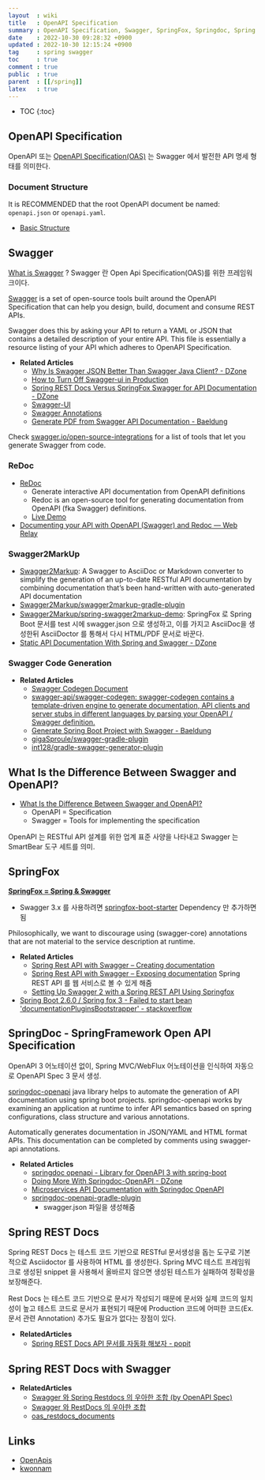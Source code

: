 ```yaml
---
layout  : wiki
title   : OpenAPI Specification
summary : OpenAPI Specification, Swagger, SpringFox, Springdoc, Spring REST Docs
date    : 2022-10-30 09:28:32 +0900
updated : 2022-10-30 12:15:24 +0900
tag     : spring swagger
toc     : true
comment : true
public  : true
parent  : [[/spring]]
latex   : true
---
```

* TOC
{:toc}

## OpenAPI Specification

OpenAPI 또는 [OpenAPI Specification(OAS)](https://github.com/OAI/OpenAPI-Specification/blob/main/versions/3.0.3.md) 는 Swagger 에서 발전한 API 명세 형태를 의미한다.

### Document Structure

It is RECOMMENDED that the root OpenAPI document be named: `openapi.json` or `openapi.yaml`.

- [Basic Structure](https://swagger.io/docs/specification/basic-structure/)

## Swagger

[What is Swagger](https://swagger.io/docs/specification/2-0/what-is-swagger/) ? Swagger 란 Open Api Specification(OAS)를 위한 프레임워크이다.

[Swagger](https://swagger.io/docs/specification/about/) is a set of open-source tools built around the OpenAPI Specification that can help you design, build, document and consume REST APIs.

Swagger does this by asking your API to return a YAML or JSON that contains a detailed description of your entire API. This file is essentially a resource listing of your API which adheres to OpenAPI Specification. 

- __Related Articles__ 
  - [Why Is Swagger JSON Better Than Swagger Java Client? - DZone](https://dzone.com/articles/why-is-swagger-json-better-than-swagger-java-clien)
  - [How to Turn Off Swagger-ui in Production](https://www.baeldung.com/swagger-ui-turn-off-in-production)
  - [Spring REST Docs Versus SpringFox Swagger for API Documentation - DZone](https://dzone.com/articles/spring-rest-docs-versus-springfox-swagger-for-api)
  - [Swagger-UI](https://github.com/adrianbk/swagger-springmvc-demo/tree/master/swagger-ui)
  - [Swagger Annotations](https://github.com/swagger-api/swagger-core/wiki/Annotations)
  - [Generate PDF from Swagger API Documentation - Baeldung](https://www.baeldung.com/swagger-generate-pdf)

Check [swagger.io/open-source-integrations](https://swagger.io/tools/open-source/open-source-integrations/) for a list of tools that let you generate Swagger from code.

### ReDoc

- [ReDoc](https://github.com/Redocly/redoc)
  - Generate interactive API documentation from OpenAPI definitions
  - Redoc is an open-source tool for generating documentation from OpenAPI (fka Swagger) definitions.
  - [Live Demo](https://redocly.github.io/redoc/)
- [Documenting your API with OpenAPI (Swagger) and Redoc — Web Relay](https://webhookrelay.com/blog/2018/11/05/openapi-redoc-tutorial/)

### Swagger2MarkUp

- [Swagger2Markup](https://github.com/Swagger2Markup/swagger2markup): A Swagger to AsciiDoc or Markdown converter to simplify the generation of an up-to-date RESTful API documentation by combining documentation that’s been hand-written with auto-generated API documentation
- [Swagger2Markup/swagger2markup-gradle-plugin](https://github.com/Swagger2Markup/swagger2markup-gradle-plugin)
- [Swagger2Markup/spring-swagger2markup-demo](https://github.com/Swagger2Markup/spring-swagger2markup-demo): SpringFox 로 Spring Boot 문서를 test 시에 swagger.json 으로 생성하고, 이를 가지고 AsciiDoc을 생성한뒤 AsciiDoctor 를 통해서 다시 HTML/PDF 문서로 바꾼다.
- [Static API Documentation With Spring and Swagger - DZone](https://dzone.com/articles/static-api-documentation-with-spring-and-swagger)

### Swagger Code Generation

- __Related Articles__
  - [Swagger Codegen Document](https://swagger.io/docs/open-source-tools/swagger-codegen/) 
  - [swagger-api/swagger-codegen: swagger-codegen contains a template-driven engine to generate documentation, API clients and server stubs in different languages by parsing your OpenAPI / Swagger definition.](https://github.com/swagger-api/swagger-codegen)
  - [Generate Spring Boot Project with Swagger - Baeldung](https://www.baeldung.com/spring-boot-rest-client-swagger-codegen)
  - [gigaSproule/swagger-gradle-plugin](https://github.com/gigaSproule/swagger-gradle-plugin)
  - [int128/gradle-swagger-generator-plugin](https://github.com/int128/gradle-swagger-generator-plugin)

## What Is the Difference Between Swagger and OpenAPI?

- [What Is the Difference Between Swagger and OpenAPI?](https://swagger.io/blog/api-strategy/difference-between-swagger-and-openapi/)
  - OpenAPI = Specification
  - Swagger = Tools for implementing the specification

OpenAPI 는 RESTful API 설계를 위한 업계 표준 사양을 나타내고 Swagger 는 SmartBear 도구 세트를 의미.

## SpringFox

__[SpringFox = Spring & Swagger](ttps://springfox.github.io/springfox/docs/current/)__ 
- Swagger 3.x 를 사용하려면 [springfox-boot-starter](https://mvnrepository.com/artifact/io.springfox/springfox-boot-starter) Dependency 만 추가하면 됨

Philosophically, we want to discourage using (swagger-core) annotations that are not material to the service description at runtime.

- __Related Articles__
  - [Spring Rest API with Swagger – Creating documentation](https://www.javacodegeeks.com/2014/10/spring-rest-api-with-swagger-creating-documentation.html)
  - [Spring Rest API with Swagger – Exposing documentation](https://www.javacodegeeks.com/2014/11/spring-rest-api-with-swagger-exposing-documentation.html) Spring REST API 를 웹 서비스로 볼 수 있게 해줌
  - [Setting Up Swagger 2 with a Spring REST API Using Springfox](https://www.baeldung.com/swagger-2-documentation-for-spring-rest-api)
- [Spring Boot 2.6.0 / Spring fox 3 - Failed to start bean 'documentationPluginsBootstrapper' - stackoverflow](https://stackoverflow.com/questions/70036953/spring-boot-2-6-0-spring-fox-3-failed-to-start-bean-documentationpluginsboo)

## SpringDoc - SpringFramework Open API Specification

OpenAPI 3 어노테이션 없이, Spring MVC/WebFlux 어노테이션을 인식하여 자동으로 OpenAPI Spec 3 문서 생성.

[springdoc-openapi](https://springdoc.org/#Introduction) java library helps to automate the generation of API documentation using spring boot projects. springdoc-openapi works by examining an application at runtime to infer API semantics based on spring configurations, class structure and various annotations.

Automatically generates documentation in JSON/YAML and HTML format APIs. This documentation can be completed by comments using swagger-api annotations.

- __Related Articles__
  - [springdoc openapi - Library for OpenAPI 3 with spring-boot](https://springdoc.org/)
  - [Doing More With Springdoc-OpenAPI - DZone](https://dzone.com/articles/doing-more-with-springdoc-openapi)
  - [Microservices API Documentation with Springdoc OpenAPI](https://piotrminkowski.com/2020/02/20/microservices-api-documentation-with-springdoc-openapi/)
  - [springdoc-openapi-gradle-plugin](https://github.com/springdoc/springdoc-openapi-gradle-plugin)
    - swagger.json 파일을 생성해줌 

## Spring REST Docs

Spring REST Docs 는 테스트 코드 기반으로 RESTful 문서생성을 돕는 도구로 기본적으로 Asciidoctor 를 사용하여 HTML 를 생성한다. Spring MVC 테스트 프레임워크로 생성된 snippet 을 사용해서   올바르지 않으면 생성된 테스트가 실패하여 정확성을 보장해준다.

Rest Docs 는 테스트 코드 기반으로 문서가 작성되기 때문에 문서와 실제 코드의 일치성이 높고 테스트 코드로 문서가 표현되기 때문에 Production 코드에 어떠한 코드(Ex. 문서 관련 Annotation) 추가도 필요가 없다는 장점이 있다.

- __RelatedArticles__
  - [Spring REST Docs API 문서를 자동화 해보자 - popit](https://www.popit.kr/spring-rest-docs/)

## Spring REST Docs with Swagger

- __RelatedArticles__
  - [Swagger 와 Spring Restdocs 의 우아한 조합 (by OpenAPI Spec)](https://taetaetae.github.io/posts/a-combination-of-swagger-and-spring-restdocs/)
  - [Swagger 와 RestDocs 의 우아한 조합](https://catsbi.oopy.io/edcaed06-6df9-4f19-a6f4-05902ad9878d)
  - [oas_restdocs_documents](https://github.com/catsbi/oas_restdocs_documents)

## Links

- [OpenApis](https://www.openapis.org/)
- [kwonnam](https://kwonnam.pe.kr/wiki/springframework/springfox)